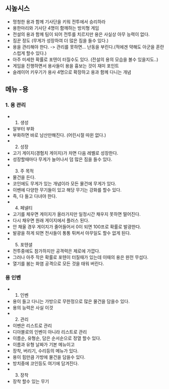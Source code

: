 ##  시높시스
 - 멍청한 용과 함께 기사단을 키워 전투에서 승리하라
 - 용한마리와 기사단 4명이 함깨하는 방치형 게임
 - 전설의 용과 함께 팀이 되어 전투를 치르지만 용은 사실상 아무 능력이 없다.
 - 짐꾼 정도 (무게가 성장하여 더 많은 짐을 들수 있다.)
 - 용을 관리해야 한다. -> 관리를 못하면... 난동을 부린다.(적에겐 약해도 아군을 혼란스럽게 할수 있다.)
 - 아주 미세한 확률로 포텐이 터질수도 있다. (전설의 용의 모습을 볼수 있을지도..)
 - 게임을 진행하면서 용사들이 용을 흉보는 것이 재미 포인트
 - 슬레이어 키우기가 용사 4명으로 확장하고 용과 함께 다니는 개념 
## 메뉴 -용
### 1. 용 관리
 - 1) 생성
 - 알부터 부화 
 - 부화하면 바로 남산만해진다. (어린시절 따윈 없다.)
 - 2) 성장
 - 고기 게이지(경험치 게이지)가 차면 다음 레벨로 성장한다. 
 - 성장할때마다 무게가 늘어나서 덤 많은 짐을 들수 있다. 
 - 3) 주 목적
 - 물건을 든다. 
 - 코인에도 무게가 있는 개념이라 모든 물건에 무게가 있다. 
 - 이벤에 다양한 무기들이 있고 해당 무기는 강화를 할수 있다. 
 - 즉, 다 들고 다녀야 한다. 
 - 4) 페넬티
 - 고기를 체우면 게이지가 올라가지만 일정시간 채우지 못하면 떨어진다. 
 - 다시 채우면 원래 게이지에서 플러스 된다.
 - 안 채울 경우 게이지가 줄어들어서 0이 되면 100프로 확률로 발광한다. 
 - 발광을 하게 되면 전사들이 통통 튀켜서 아무일도 할수 없게 된다.
 - 5) 포텐셜
 - 전투중에도 참가하지만 공격력은 제로에 가깝다. 
 - 그러나 아주 작은 확률로 포텐이 터질때가 있는데 이때의 용은 완전 무섭다.
 - 열기를 붐는 화염 공격으로 모든 것을 태워 버린다.

### 용 인벤
 - 1) 인벤
 - 용이 들고 다니는 가방으로 무한정으로 많은 물건을 담을수 있다. 
 - 용의 능력은 사실 이것
 - 2) 관리
 - 이벤은 리스트로 관리 
 - 디아블로의 인벤이 아니라 리스트로 관리
 - 이름순, 유형순, 담은 순서순으로 정열 할수 있다. 
 - 이름과 유형 날짜가 기본 메뉴이고 
 - 장착, 버리기, 수리등의 메뉴가 있다. 
 - 용이 힘만큼 가방에 물건을 담을수 있다. 
 - 방치중에 코인등도 여기에 담겨진다. 
 - 3) 장착
 - 장착 할수 있는 무기













